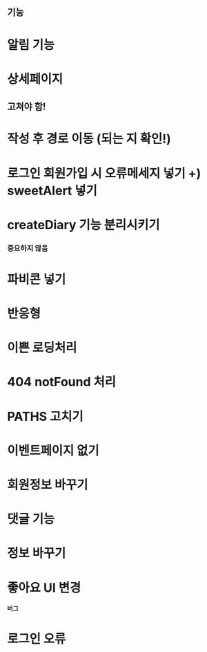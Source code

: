 ## 기능
# 알림 기능
# 상세페이지

## 고쳐야 함!
# 작성 후 경로 이동 (되는 지 확인!)
# 로그인 회원가입 시 오류메세지 넣기 +) sweetAlert 넣기
# createDiary 기능 분리시키기

### 중요하지 않음
# 파비콘 넣기
# 반응형
# 이쁜 로딩처리
# 404 notFound 처리
# PATHS 고치기
# 이벤트페이지 없기
# 회원정보 바꾸기
# 댓글 기능
# 정보 바꾸기
# 좋아요 UI 변경

#### 버그
# 로그인 오류